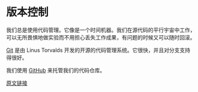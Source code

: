 # 版本控制

我们总是使用代码管理。它像是一个时间机器。我们在源代码的平行宇宙中工作，可以无所畏惧地做实验而不用担心丢失工作成果，有问题的时候又可以随时回滚。

[Git](http://git-scm.com/) 是由 Linus Torvalds 开发的开源的代码管理系统。它很快，并且对分支支持得很好。

我们使用 [GitHub](http://github.com/) 来托管我们的代码仓库。

[原文链接](https://thoughtbot.com/playbook/developing/version-control)
